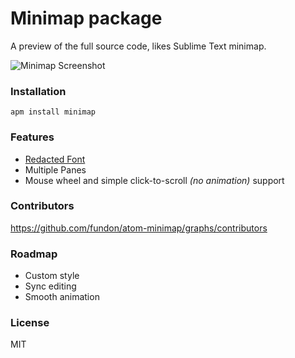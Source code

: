 # Minimap package

A preview of the full source code, likes Sublime Text minimap.

![Minimap Screenshot](https://github.com/fundon/atom-minimap/blob/master/screenshot.png?raw=true)

### Installation

```
apm install minimap
```

### Features

* [Redacted Font][]
* Multiple Panes
* Mouse wheel and simple click-to-scroll _(no animation)_ support

### Contributors

https://github.com/fundon/atom-minimap/graphs/contributors


[Redacted Font]: https://github.com/christiannaths/Redacted-Font

### Roadmap

* Custom style
* Sync editing
* Smooth animation

### License

MIT
